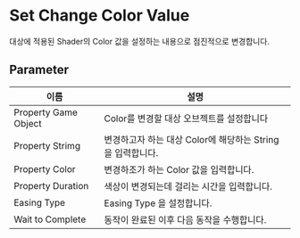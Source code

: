 # Set Change Color Value

대상에 적용된 Shader의 Color 값을 설정하는 내용으로 점진적으로 변경합니다.


## Parameter

| **이름**               | **설명**                                 |
|----------------------|----------------------------------------|
| Property Game Object | Color를 변경할 대상 오브젝트를 설정합니다              |
| Property Strimg      | 변경하고자 하는 대상 Color에 해당하는 String을 입력합니다. |
| Property Color       | 변경하조가 하는 Color 값을 입력합니다.               |
| Property Duration    | 색상이 변경되는데 걸리는 시간을 입력합니다.               |
| Easing Type          | Easing Type 을 설정합니다.                   |
| Wait to Complete     | 동작이 완료된 이후 다음 동작을 수행합니다.               |

